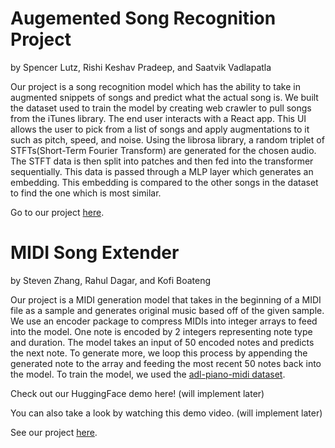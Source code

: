 # Augemented Song Recognition Project

by Spencer Lutz, Rishi Keshav Pradeep, and Saatvik Vadlapatla

Our project is a song recognition model which has the ability to take in augmented snippets of songs and predict what the actual song is. We built the dataset used to train the model by creating web crawler to pull songs from the iTunes library. The end user interacts with a React app. This UI allows the user to pick from a list of songs and apply augmentations to it such as pitch, speed, and noise. Using the librosa library, a random triplet of STFTs(Short-Term Fourier Transform) are generated for the chosen audio. The STFT data is then split into patches and then fed into the transformer sequentially. This data is passed through a MLP layer which generates an embedding. This embedding is compared to the other songs in the dataset to find the one which is most similar.

Go to our project [here](./song-recognition/).

# MIDI Song Extender

by Steven Zhang, Rahul Dagar, and Kofi Boateng

Our project is a MIDI generation model that takes in the beginning of a MIDI file as a sample and generates original music based off of the given sample. We use an encoder package to compress MIDIs into integer arrays to feed into the model. One note is encoded by 2 integers representing note type and duration. The model takes an input of 50 encoded notes and predicts the next note. To generate more, we loop this process by appending the generated note to the array and feeding the most recent 50 notes back into the model. To train the model, we used the [adl-piano-midi dataset](https://github.com/lucasnfe/adl-piano-midi).

Check out our HuggingFace demo here! (will implement later)

You can also take a look by watching this demo video. (will implement later)

See our project [here](MIDI-song-extender).
